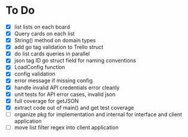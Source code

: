 # To Do

- [x] list lists on each board
- [x] Query cards on each list
- [x] String() method on domain types
- [x] add go tag validation to Trello struct
- [x] do list cards queries in parallel
- [x] json tag ID go struct field for naming conventions
- [x] LoadConfig function
- [x] config validation
- [x] error message if missing config
- [x] handle invalid API credentials error cleanly
- [x] unit tests for API error cases, invalid json
- [x] full coverage for getJSON
- [x] extract code out of main() and get test coverage
- [ ] organize pkg for implementation and internal for interface and client application
- [ ] move list filter regex into client application
